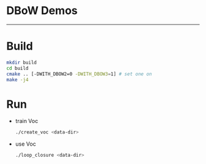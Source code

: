 # DBoW Demos

---

# Build

```sh
mkdir build
cd build
cmake .. [-DWITH_DBOW2=0 -DWITH_DBOW3=1] # set one on
make -j4
```

# Run

* train Voc
  ```sh
  ./create_voc <data-dir>
  ```

* use Voc
  ```sh
  ./loop_closure <data-dir>
  ```